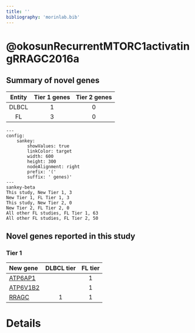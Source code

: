```yaml
---
title: ''
bibliography: 'morinlab.bib'
---
```


# @okosunRecurrentMTORC1activatingRRAGC2016a
## Summary of novel genes

|Entity| Tier 1 genes| Tier 2 genes|
|:-:|:-:|:-:|
|DLBCL|1|0|
|FL|3|0|
```mermaid
---
config:
    sankey:
        showValues: true
        linkColor: target
        width: 600
        height: 300
        nodeAlignment: right
        prefix: '('
        suffix: ' genes)'
---
sankey-beta
This study, New Tier 1, 3
New Tier 1, FL Tier 1, 3
This study, New Tier 2, 0
New Tier 2, FL Tier 2, 0
All other FL studies, FL Tier 1, 63
All other FL studies, FL Tier 2, 50
```

## Novel genes reported in this study

### Tier 1
|New gene|DLBCL tier|FL tier|
|:-|:-:|:-:|
|[ATP6AP1](../ATP6AP1)| |1 |
|[ATP6V1B2](../ATP6V1B2)| |1 |
|[RRAGC](../RRAGC)|1 |1 |


# Details

